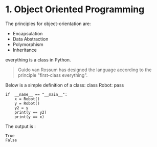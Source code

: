 # 1. Object Oriented Programming

The principles for object-orientation are:
- Encapsulation
- Data Abstraction
- Polymorphism
- Inheritance

everything is a class in Python.
>Guido van Rossum has designed the language
>according to the principle "first-class everything".

Below is a simple definition of a class:
    class Robot:
        pass

    if  __name__ == "__main__":
        x = Robot()
        y = Robot()
        y2 = y
        print(y == y2)
        print(y == x)

The output is :

```
True
False
```